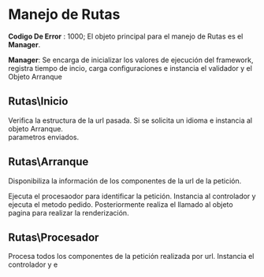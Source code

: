 Manejo de Rutas 
===

**Codigo De Error** : 1000;
El objeto principal para el manejo de Rutas
es el **Manager**.

**Manager**: Se encarga de inicializar los valores de ejecución del framework, registra tiempo de incio, carga configuraciones 
e instancia el validador y el Objeto Arranque


Rutas\Inicio
-----

Verifica la estructura de la url pasada. Si se solicita un idioma e instancia al objeto Arranque.  
parametros enviados.


Rutas\Arranque
----
Disponibiliza la información de los componentes de la url de la petición.

Ejecuta el procesaodor para identificar la petición. Instancia al controlador y ejecuta el metodo 
pedido. Posteriormente realiza el llamado al objeto pagina para realizar la renderización.

Rutas\Procesador
---
Procesa todos los componentes de la petición realizada por url. Instancia el controlador y e 